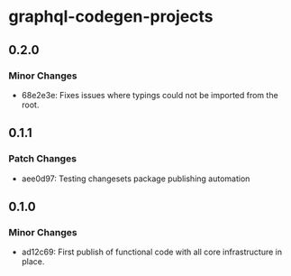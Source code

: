 # graphql-codegen-projects

## 0.2.0

### Minor Changes

- 68e2e3e: Fixes issues where typings could not be imported from the root.

## 0.1.1

### Patch Changes

- aee0d97: Testing changesets package publishing automation

## 0.1.0

### Minor Changes

- ad12c69: First publish of functional code with all core infrastructure in place.
